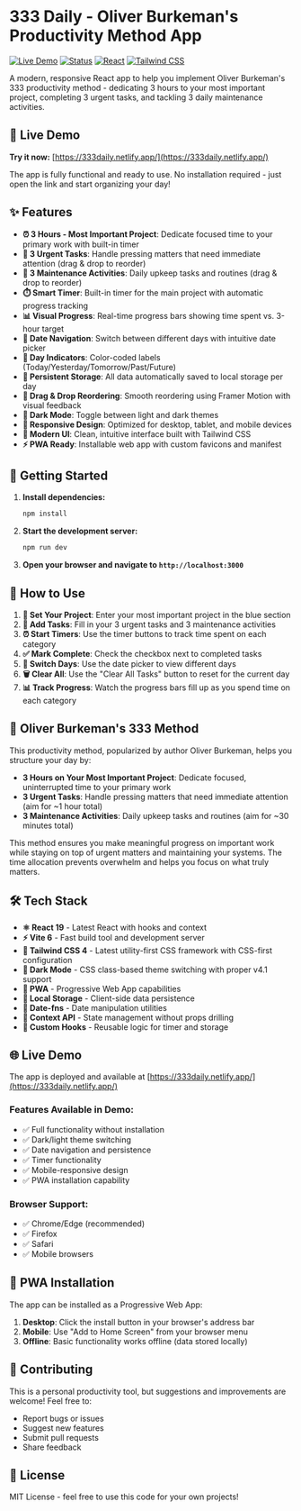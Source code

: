 # 333 Daily - Oliver Burkeman's Productivity Method App

[![Live Demo](https://img.shields.io/badge/🌐%20Live%20Demo-333daily.netlify.app-blue?style=for-the-badge&logo=netlify)](https://333daily.netlify.app/)
[![Status](https://img.shields.io/badge/Status-Online-green?style=for-the-badge)](https://333daily.netlify.app/)
[![React](https://img.shields.io/badge/React-19.1-61dafb?style=for-the-badge&logo=react)](https://reactjs.org/)
[![Tailwind CSS](https://img.shields.io/badge/Tailwind%20CSS-4.1-38bdf8?style=for-the-badge&logo=tailwind-css)](https://tailwindcss.com/)

A modern, responsive React app to help you implement Oliver Burkeman's 333 productivity method - dedicating 3 hours to your most important project, completing 3 urgent tasks, and tackling 3 daily maintenance activities.

## 🎯 Live Demo

**Try it now:** [https://333daily.netlify.app/](https://333daily.netlify.app/)

The app is fully functional and ready to use. No installation required - just open the link and start organizing your day!

## ✨ Features

- **⏰ 3 Hours - Most Important Project**: Dedicate focused time to your primary work with built-in timer
- **🚨 3 Urgent Tasks**: Handle pressing matters that need immediate attention (drag & drop to reorder)
- **🔧 3 Maintenance Activities**: Daily upkeep tasks and routines (drag & drop to reorder)
- **⏱️ Smart Timer**: Built-in timer for the main project with automatic progress tracking
- **📊 Visual Progress**: Real-time progress bars showing time spent vs. 3-hour target
- **📅 Date Navigation**: Switch between different days with intuitive date picker
- **🎯 Day Indicators**: Color-coded labels (Today/Yesterday/Tomorrow/Past/Future)
- **💾 Persistent Storage**: All data automatically saved to local storage per day
- **🔄 Drag & Drop Reordering**: Smooth reordering using Framer Motion with visual feedback
- **🌙 Dark Mode**: Toggle between light and dark themes
- **📱 Responsive Design**: Optimized for desktop, tablet, and mobile devices
- **🎨 Modern UI**: Clean, intuitive interface built with Tailwind CSS
- **⚡ PWA Ready**: Installable web app with custom favicons and manifest

## 🚀 Getting Started

1. **Install dependencies:**

    ```bash
    npm install
    ```

2. **Start the development server:**

    ```bash
    npm run dev
    ```

3. **Open your browser and navigate to `http://localhost:3000`**

## 📖 How to Use

1. **🎯 Set Your Project**: Enter your most important project in the blue section
2. **📝 Add Tasks**: Fill in your 3 urgent tasks and 3 maintenance activities
3. **⏰ Start Timers**: Use the timer buttons to track time spent on each category
4. **✅ Mark Complete**: Check the checkbox next to completed tasks
5. **📅 Switch Days**: Use the date picker to view different days
6. **🗑️ Clear All**: Use the "Clear All Tasks" button to reset for the current day
7. **📊 Track Progress**: Watch the progress bars fill up as you spend time on each category

## 🧠 Oliver Burkeman's 333 Method

This productivity method, popularized by author Oliver Burkeman, helps you structure your day by:

- **3 Hours on Your Most Important Project**: Dedicate focused, uninterrupted time to your primary work
- **3 Urgent Tasks**: Handle pressing matters that need immediate attention (aim for ~1 hour total)
- **3 Maintenance Activities**: Daily upkeep tasks and routines (aim for ~30 minutes total)

This method ensures you make meaningful progress on important work while staying on top of urgent matters and maintaining your systems. The time allocation prevents overwhelm and helps you focus on what truly matters.

## 🛠️ Tech Stack

- **⚛️ React 19** - Latest React with hooks and context
- **⚡ Vite 6** - Fast build tool and development server
- **🎨 Tailwind CSS 4** - Latest utility-first CSS framework with CSS-first configuration
- **🌙 Dark Mode** - CSS class-based theme switching with proper v4.1 support
- **📱 PWA** - Progressive Web App capabilities
- **💾 Local Storage** - Client-side data persistence
- **📅 Date-fns** - Date manipulation utilities
- **🎯 Context API** - State management without props drilling
- **🔧 Custom Hooks** - Reusable logic for timer and storage

## 🌐 Live Demo

The app is deployed and available at [https://333daily.netlify.app/](https://333daily.netlify.app/)

### Features Available in Demo:

- ✅ Full functionality without installation
- ✅ Dark/light theme switching
- ✅ Date navigation and persistence
- ✅ Timer functionality
- ✅ Mobile-responsive design
- ✅ PWA installation capability

### Browser Support:

- ✅ Chrome/Edge (recommended)
- ✅ Firefox
- ✅ Safari
- ✅ Mobile browsers

## 📱 PWA Installation

The app can be installed as a Progressive Web App:

1. **Desktop**: Click the install button in your browser's address bar
2. **Mobile**: Use "Add to Home Screen" from your browser menu
3. **Offline**: Basic functionality works offline (data stored locally)

## 🤝 Contributing

This is a personal productivity tool, but suggestions and improvements are welcome! Feel free to:

- Report bugs or issues
- Suggest new features
- Submit pull requests
- Share feedback

## 📄 License

MIT License - feel free to use this code for your own projects!
